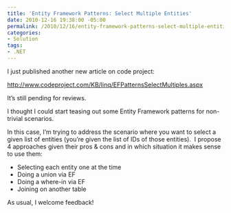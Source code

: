 ```yaml
---
title: 'Entity Framework Patterns: Select Multiple Entities'
date: 2010-12-16 19:38:00 -05:00
permalink: /2010/12/16/entity-framework-patterns-select-multiple-entities/
categories:
- Solution
tags:
- .NET
---
```

<p>I just published another new article on code project:</p>  <p><a title="http://www.codeproject.com/KB/linq/EFPatternsSelectMultiples.aspx" href="http://www.codeproject.com/KB/linq/EFPatternsSelectMultiples.aspx">http://www.codeproject.com/KB/linq/EFPatternsSelectMultiples.aspx</a></p>  <p>It’s still pending for reviews.</p>  <p>I thought I could start teasing out some Entity Framework patterns for non-trivial scenarios.</p>  <p>In this case, I’m trying to address the scenario where you want to select a given list of entities (you’re given the list of IDs of those entities).&#160; I propose 4 approaches given their pros &amp; cons and in which situation it makes sense to use them:</p>  <ul>   <li>Selecting each entity one at the time </li>    <li>Doing a union via EF </li>    <li>Doing a where-in via EF </li>    <li>Joining on another table </li> </ul>  <p>As usual, I welcome feedback!</p>